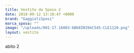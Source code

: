 ```yaml
---
title: Vestito da Sposo 2
date: 2018-09-12 13:18:47 +0000
brand: "GaggioliSposi"
marca_sposa: ""
image: "/uploads/001-17.16003-6B68IN394C545-CLE1120.png"
layout: vestito
---
```


abito 2
